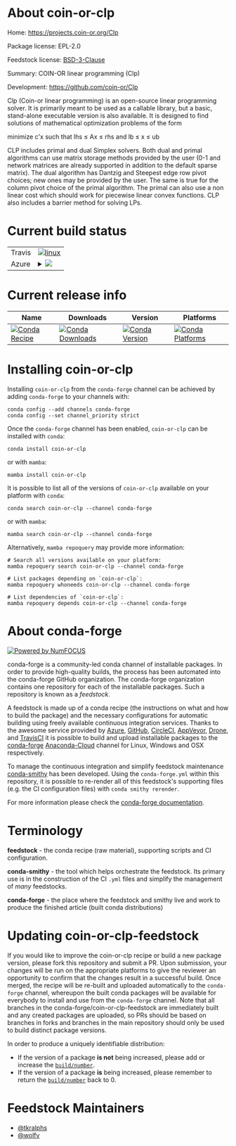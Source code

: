 About coin-or-clp
=================

Home: https://projects.coin-or.org/Clp

Package license: EPL-2.0

Feedstock license: [BSD-3-Clause](https://github.com/conda-forge/coin-or-clp-feedstock/blob/main/LICENSE.txt)

Summary: COIN-OR linear programming (Clp)

Development: https://github.com/coin-or/Clp

Clp (Coin-or linear programming) is an open-source linear programming solver.
It is primarily meant to be used as a callable library, but a basic,
stand-alone executable version is also available. It is designed to find
solutions of mathematical optimization problems of the form

minimize c'x such that lhs ≤ Ax ≤ rhs and lb ≤ x ≤ ub

CLP includes primal and dual Simplex solvers. Both dual and primal algorithms can use matrix storage methods provided by the user (0-1 and network matrices are already supported in addition to the default sparse matrix). The dual algorithm has Dantzig and Steepest edge row pivot choices; new ones may be provided by the user. The same is true for the column pivot choice of the primal algorithm. The primal can also use a non linear cost which should work for piecewise linear convex functions. CLP also includes a barrier method for solving LPs.


Current build status
====================


<table><tr>
    <td>Travis</td>
    <td>
      <a href="https://app.travis-ci.com/conda-forge/coin-or-clp-feedstock">
        <img alt="linux" src="https://img.shields.io/travis/com/conda-forge/coin-or-clp-feedstock/main.svg?label=Linux">
      </a>
    </td>
  </tr>
    
  <tr>
    <td>Azure</td>
    <td>
      <details>
        <summary>
          <a href="https://dev.azure.com/conda-forge/feedstock-builds/_build/latest?definitionId=10718&branchName=main">
            <img src="https://dev.azure.com/conda-forge/feedstock-builds/_apis/build/status/coin-or-clp-feedstock?branchName=main">
          </a>
        </summary>
        <table>
          <thead><tr><th>Variant</th><th>Status</th></tr></thead>
          <tbody><tr>
              <td>linux_64</td>
              <td>
                <a href="https://dev.azure.com/conda-forge/feedstock-builds/_build/latest?definitionId=10718&branchName=main">
                  <img src="https://dev.azure.com/conda-forge/feedstock-builds/_apis/build/status/coin-or-clp-feedstock?branchName=main&jobName=linux&configuration=linux_64_" alt="variant">
                </a>
              </td>
            </tr><tr>
              <td>linux_aarch64</td>
              <td>
                <a href="https://dev.azure.com/conda-forge/feedstock-builds/_build/latest?definitionId=10718&branchName=main">
                  <img src="https://dev.azure.com/conda-forge/feedstock-builds/_apis/build/status/coin-or-clp-feedstock?branchName=main&jobName=linux&configuration=linux_aarch64_" alt="variant">
                </a>
              </td>
            </tr><tr>
              <td>linux_ppc64le</td>
              <td>
                <a href="https://dev.azure.com/conda-forge/feedstock-builds/_build/latest?definitionId=10718&branchName=main">
                  <img src="https://dev.azure.com/conda-forge/feedstock-builds/_apis/build/status/coin-or-clp-feedstock?branchName=main&jobName=linux&configuration=linux_ppc64le_" alt="variant">
                </a>
              </td>
            </tr><tr>
              <td>osx_64</td>
              <td>
                <a href="https://dev.azure.com/conda-forge/feedstock-builds/_build/latest?definitionId=10718&branchName=main">
                  <img src="https://dev.azure.com/conda-forge/feedstock-builds/_apis/build/status/coin-or-clp-feedstock?branchName=main&jobName=osx&configuration=osx_64_" alt="variant">
                </a>
              </td>
            </tr><tr>
              <td>osx_arm64</td>
              <td>
                <a href="https://dev.azure.com/conda-forge/feedstock-builds/_build/latest?definitionId=10718&branchName=main">
                  <img src="https://dev.azure.com/conda-forge/feedstock-builds/_apis/build/status/coin-or-clp-feedstock?branchName=main&jobName=osx&configuration=osx_arm64_" alt="variant">
                </a>
              </td>
            </tr>
          </tbody>
        </table>
      </details>
    </td>
  </tr>
</table>

Current release info
====================

| Name | Downloads | Version | Platforms |
| --- | --- | --- | --- |
| [![Conda Recipe](https://img.shields.io/badge/recipe-coin--or--clp-green.svg)](https://anaconda.org/conda-forge/coin-or-clp) | [![Conda Downloads](https://img.shields.io/conda/dn/conda-forge/coin-or-clp.svg)](https://anaconda.org/conda-forge/coin-or-clp) | [![Conda Version](https://img.shields.io/conda/vn/conda-forge/coin-or-clp.svg)](https://anaconda.org/conda-forge/coin-or-clp) | [![Conda Platforms](https://img.shields.io/conda/pn/conda-forge/coin-or-clp.svg)](https://anaconda.org/conda-forge/coin-or-clp) |

Installing coin-or-clp
======================

Installing `coin-or-clp` from the `conda-forge` channel can be achieved by adding `conda-forge` to your channels with:

```
conda config --add channels conda-forge
conda config --set channel_priority strict
```

Once the `conda-forge` channel has been enabled, `coin-or-clp` can be installed with `conda`:

```
conda install coin-or-clp
```

or with `mamba`:

```
mamba install coin-or-clp
```

It is possible to list all of the versions of `coin-or-clp` available on your platform with `conda`:

```
conda search coin-or-clp --channel conda-forge
```

or with `mamba`:

```
mamba search coin-or-clp --channel conda-forge
```

Alternatively, `mamba repoquery` may provide more information:

```
# Search all versions available on your platform:
mamba repoquery search coin-or-clp --channel conda-forge

# List packages depending on `coin-or-clp`:
mamba repoquery whoneeds coin-or-clp --channel conda-forge

# List dependencies of `coin-or-clp`:
mamba repoquery depends coin-or-clp --channel conda-forge
```


About conda-forge
=================

[![Powered by
NumFOCUS](https://img.shields.io/badge/powered%20by-NumFOCUS-orange.svg?style=flat&colorA=E1523D&colorB=007D8A)](https://numfocus.org)

conda-forge is a community-led conda channel of installable packages.
In order to provide high-quality builds, the process has been automated into the
conda-forge GitHub organization. The conda-forge organization contains one repository
for each of the installable packages. Such a repository is known as a *feedstock*.

A feedstock is made up of a conda recipe (the instructions on what and how to build
the package) and the necessary configurations for automatic building using freely
available continuous integration services. Thanks to the awesome service provided by
[Azure](https://azure.microsoft.com/en-us/services/devops/), [GitHub](https://github.com/),
[CircleCI](https://circleci.com/), [AppVeyor](https://www.appveyor.com/),
[Drone](https://cloud.drone.io/welcome), and [TravisCI](https://travis-ci.com/)
it is possible to build and upload installable packages to the
[conda-forge](https://anaconda.org/conda-forge) [Anaconda-Cloud](https://anaconda.org/)
channel for Linux, Windows and OSX respectively.

To manage the continuous integration and simplify feedstock maintenance
[conda-smithy](https://github.com/conda-forge/conda-smithy) has been developed.
Using the ``conda-forge.yml`` within this repository, it is possible to re-render all of
this feedstock's supporting files (e.g. the CI configuration files) with ``conda smithy rerender``.

For more information please check the [conda-forge documentation](https://conda-forge.org/docs/).

Terminology
===========

**feedstock** - the conda recipe (raw material), supporting scripts and CI configuration.

**conda-smithy** - the tool which helps orchestrate the feedstock.
                   Its primary use is in the construction of the CI ``.yml`` files
                   and simplify the management of *many* feedstocks.

**conda-forge** - the place where the feedstock and smithy live and work to
                  produce the finished article (built conda distributions)


Updating coin-or-clp-feedstock
==============================

If you would like to improve the coin-or-clp recipe or build a new
package version, please fork this repository and submit a PR. Upon submission,
your changes will be run on the appropriate platforms to give the reviewer an
opportunity to confirm that the changes result in a successful build. Once
merged, the recipe will be re-built and uploaded automatically to the
`conda-forge` channel, whereupon the built conda packages will be available for
everybody to install and use from the `conda-forge` channel.
Note that all branches in the conda-forge/coin-or-clp-feedstock are
immediately built and any created packages are uploaded, so PRs should be based
on branches in forks and branches in the main repository should only be used to
build distinct package versions.

In order to produce a uniquely identifiable distribution:
 * If the version of a package **is not** being increased, please add or increase
   the [``build/number``](https://docs.conda.io/projects/conda-build/en/latest/resources/define-metadata.html#build-number-and-string).
 * If the version of a package **is** being increased, please remember to return
   the [``build/number``](https://docs.conda.io/projects/conda-build/en/latest/resources/define-metadata.html#build-number-and-string)
   back to 0.

Feedstock Maintainers
=====================

* [@tkralphs](https://github.com/tkralphs/)
* [@wolfv](https://github.com/wolfv/)

